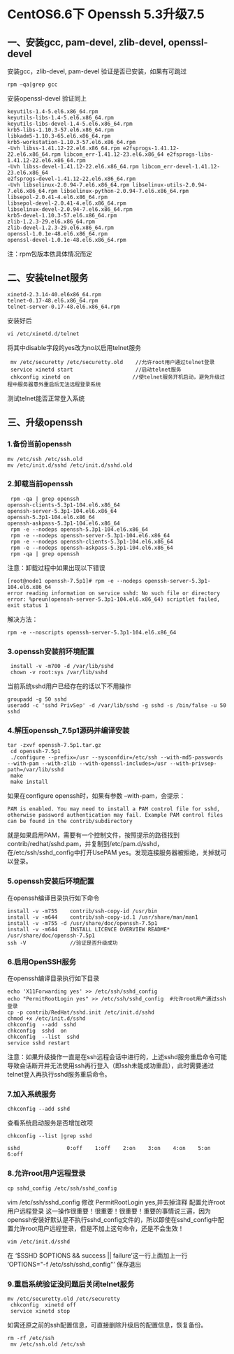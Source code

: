 # CentOS6.6下 Openssh 5.3升级7.5</br>
## 一、安装gcc, pam-devel, zlib-devel, openssl-devel
安装gcc，zlib-devel, pam-devel
验证是否已安装，如果有可跳过
```
rpm –qa|grep gcc
```
安装openssl-devel
验证同上
```
keyutils-1.4-5.el6.x86_64.rpm
keyutils-libs-1.4-5.el6.x86_64.rpm
keyutils-libs-devel-1.4-5.el6.x86_64.rpm
krb5-libs-1.10.3-57.el6.x86_64.rpm
libkadm5-1.10.3-65.el6.x86_64.rpm
krb5-workstation-1.10.3-57.el6.x86_64.rpm
-Uvh libss-1.41.12-22.el6.x86_64.rpm e2fsprogs-1.41.12-22.el6.x86_64.rpm libcom_err-1.41.12-23.el6.x86_64 e2fsprogs-libs-1.41.12-22.el6.x86_64.rpm
-Uvh libss-devel-1.41.12-22.el6.x86_64.rpm libcom_err-devel-1.41.12-23.el6.x86_64
e2fsprogs-devel-1.41.12-22.el6.x86_64.rpm
-Uvh libselinux-2.0.94-7.el6.x86_64.rpm libselinux-utils-2.0.94-7.el6.x86_64.rpm libselinux-python-2.0.94-7.el6.x86_64.rpm
libsepol-2.0.41-4.el6.x86_64.rpm
libsepol-devel-2.0.41-4.el6.x86_64.rpm
libselinux-devel-2.0.94-7.el6.x86_64.rpm
krb5-devel-1.10.3-57.el6.x86_64.rpm
zlib-1.2.3-29.el6.x86_64.rpm
zlib-devel-1.2.3-29.el6.x86_64.rpm
openssl-1.0.1e-48.el6.x86_64.rpm
openssl-devel-1.0.1e-48.el6.x86_64.rpm
```
注：rpm包版本依具体情况而定

## 二、安装telnet服务
```
xinetd-2.3.14-40.el6x86_64.rpm
telnet-0.17-48.el6.x86_64.rpm
telnet-server-0.17-48.el6.x86_64.rpm
```
安装好后
```
vi /etc/xinetd.d/telnet
```
将其中disable字段的yes改为no以启用telnet服务 
```
 mv /etc/securetty /etc/securetty.old    //允许root用户通过telnet登录 
 service xinetd start                    //启动telnet服务 
 chkconfig xinetd on                    //使telnet服务开机启动，避免升级过程中服务器意外重启后无法远程登录系统
```
测试telnet能否正常登入系统

## 三、升级openssh
### 1.备份当前openssh
```
mv /etc/ssh /etc/ssh.old 
mv /etc/init.d/sshd /etc/init.d/sshd.old
```
### 2.卸载当前openssh
```
 rpm -qa | grep openssh 
openssh-clients-5.3p1-104.el6.x86_64 
openssh-server-5.3p1-104.el6.x86_64 
openssh-5.3p1-104.el6.x86_64 
openssh-askpass-5.3p1-104.el6.x86_64 
 rpm -e --nodeps openssh-5.3p1-104.el6.x86_64 
 rpm -e --nodeps openssh-server-5.3p1-104.el6.x86_64 
 rpm -e --nodeps openssh-clients-5.3p1-104.el6.x86_64 
 rpm -e --nodeps openssh-askpass-5.3p1-104.el6.x86_64 
 rpm -qa | grep openssh
 ```
注意：卸载过程中如果出现以下错误
```
[root@node1 openssh-7.5p1]# rpm -e --nodeps openssh-server-5.3p1-104.el6.x86_64  
error reading information on service sshd: No such file or directory 
error: %preun(openssh-server-5.3p1-104.el6.x86_64) scriptlet failed, exit status 1 
```
解决方法： 
```
rpm -e --noscripts openssh-server-5.3p1-104.el6.x86_64
```
### 3.openssh安装前环境配置
```
 install -v -m700 -d /var/lib/sshd 
 chown -v root:sys /var/lib/sshd
 ```
当前系统sshd用户已经存在的话以下不用操作 
 ```
 groupadd -g 50 sshd 
 useradd -c 'sshd PrivSep' -d /var/lib/sshd -g sshd -s /bin/false -u 50 sshd
```
### 4.解压openssh_7.5p1源码并编译安装
```
tar -zxvf openssh-7.5p1.tar.gz 
 cd openssh-7.5p1 
 ./configure --prefix=/usr --sysconfdir=/etc/ssh --with-md5-passwords --with-pam --with-zlib --with-openssl-includes=/usr --with-privsep-path=/var/lib/sshd 
 make 
 make install
```
如果在configure openssh时，如果有参数 –with-pam，会提示：
```
PAM is enabled. You may need to install a PAM control file for sshd, otherwise password authentication may fail. Example PAM control files can be found in the contrib/subdirectory
```
就是如果启用PAM，需要有一个控制文件，按照提示的路径找到contrib/redhat/sshd.pam，并复制到/etc/pam.d/sshd，在/etc/ssh/sshd_config中打开UsePAM yes。发现连接服务器被拒绝，关掉就可以登录。

### 5.openssh安装后环境配置
 在openssh编译目录执行如下命令 
 ```
 install -v -m755    contrib/ssh-copy-id /usr/bin 
 install -v -m644    contrib/ssh-copy-id.1 /usr/share/man/man1 
 install -v -m755 -d /usr/share/doc/openssh-7.5p1 
 install -v -m644    INSTALL LICENCE OVERVIEW README* /usr/share/doc/openssh-7.5p1 
 ssh -V              //验证是否升级成功
 ```

### 6.启用OpenSSH服务
 在openssh编译目录执行如下目录 
 ```
 echo 'X11Forwarding yes' >> /etc/ssh/sshd_config 
 echo "PermitRootLogin yes" >> /etc/ssh/sshd_config  #允许root用户通过ssh登录 
 cp -p contrib/RedHat/sshd.init /etc/init.d/sshd 
 chmod +x /etc/init.d/sshd 
 chkconfig  --add  sshd 
 chkconfig  sshd  on 
 chkconfig  --list  sshd 
 service sshd restart
```
注意：如果升级操作一直是在ssh远程会话中进行的，上述sshd服务重启命令可能导致会话断开并无法使用ssh再行登入（即ssh未能成功重启），此时需要通过telnet登入再执行sshd服务重启命令。

### 7.加入系统服务
```
chkconfig --add sshd
```
查看系统启动服务是否增加改项
```
chkconfig --list |grep sshd

sshd               0:off    1:off    2:on    3:on    4:on    5:on    6:off 
```
### 8.允许root用户远程登录
```
cp sshd_config /etc/ssh/sshd_config
```
vim /etc/ssh/sshd_config 修改 PermitRootLogin yes,并去掉注释
配置允许root用户远程登录
这一操作很重要！很重要！很重要！重要的事情说三遍，因为openssh安装好默认是不执行sshd_config文件的，所以即使在sshd_config中配置允许root用户远程登录，但是不加上这句命令，还是不会生效！
```
vim /etc/init.d/sshd
```
在 ‘$SSHD $OPTIONS && success || failure’这一行上面加上一行 ‘OPTIONS="-f /etc/ssh/sshd_config"’
保存退出
### 9.重启系统验证没问题后关闭telnet服务
```
mv /etc/securetty.old /etc/securetty 
 chkconfig  xinetd off 
 service xinetd stop
 ```
如需还原之前的ssh配置信息，可直接删除升级后的配置信息，恢复备份。 
```
rm -rf /etc/ssh 
 mv /etc/ssh.old /etc/ssh
 ```
